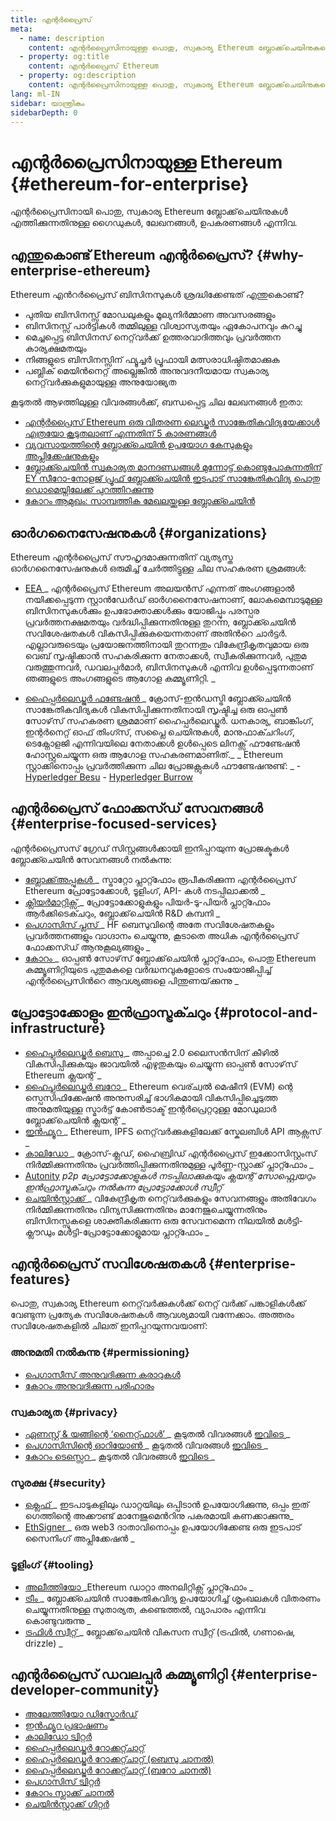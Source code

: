 ```yaml
---
title: എന്റർപ്രൈസ്
meta:
  - name: description
    content: എന്റർപ്രൈസിനായുള്ള പൊതു, സ്വകാര്യ Ethereum ബ്ലോക്ക്‌ചെയിനുകളെക്കുറിച്ചുള്ള ഗൈഡുകൾ, ലേഖനങ്ങൾ, ഉപകരണങ്ങൾ എന്നിവ
  - property: og:title
    content: എന്റർപ്രൈസ് Ethereum
  - property: og:description
    content: എന്റർപ്രൈസിനായുള്ള പൊതു, സ്വകാര്യ Ethereum ബ്ലോക്ക്‌ചെയിനുകളെക്കുറിച്ചുള്ള ഗൈഡുകൾ, ലേഖനങ്ങൾ, ഉപകരണങ്ങൾ എന്നിവ
lang: ml-IN
sidebar: യാന്ത്രികം
sidebarDepth: 0
---
```


# എന്റർപ്രൈസിനായുള്ള Ethereum {#ethereum-for-enterprise}

<div class="featured">എന്റർപ്രൈസിനായി പൊതു, സ്വകാര്യ Ethereum ബ്ലോക്ക്‌ചെയിനുകൾ എത്തിക്കുന്നതിനുള്ള ഗൈഡുകൾ, ലേഖനങ്ങൾ, ഉപകരണങ്ങൾ എന്നിവ.</div>

## എന്തുകൊണ്ട് Ethereum എന്റർപ്രൈസ്? {#why-enterprise-ethereum}

Ethereum എന്‍റര്‍പ്രൈസ് ബിസിനസുകൾ ശ്രദ്ധിക്കേണ്ടത് എന്തുകൊണ്ട്?

- പുതിയ ബിസിനസ്സ് മോഡലുകളും മൂല്യനിർമ്മാണ അവസരങ്ങളും
- ബിസിനസ്സ് പാർട്ടികൾ തമ്മിലുള്ള വിശ്വാസ്യതയും ഏകോപനവും കുറച്ചു
- മെച്ചപ്പെട്ട ബിസിനസ് നെറ്റ്‌വർക്ക് ഉത്തരവാദിത്തവും പ്രവർത്തന കാര്യക്ഷമതയും
- നിങ്ങളുടെ ബിസിനസ്സിന് ഫ്യൂച്ചര്‍ പ്രൂഫായി മത്സരാധിഷ്ഠിതമാക്കുക
- പബ്ലിക് മെയിൻനെറ്റ് അല്ലെങ്കിൽ അനുവദനീയമായ സ്വകാര്യ നെറ്റ്‌വർക്കുകളുമായുള്ള അനുയോജ്യത

കൂടുതൽ ആഴത്തിലുള്ള വിവരങ്ങൾക്ക്, ബന്ധപ്പെട്ട ചില ലേഖനങ്ങൾ ഇതാ:

- [എന്റർപ്രൈസ് Ethereum ഒരു വിതരണ ലെഡ്ജർ സാങ്കേതികവിദ്യയേക്കാൾ എത്രയോ കൂടുതലാണ് എന്നതിന് 5 കാരണങ്ങള്‍](https://media.consensys.net/5-reasons-why-enterprise-ethereum-is-so-much-more-than-a-distributed-ledger-technology-c9a89db82cb5)
- [വ്യവസായത്തിന്റെ ബ്ലോക്ക്ചെയിൻ ഉപയോഗ കേസുകളും അപ്ലിക്കേഷനുകളും](https://media.consensys.net/enterprise-ethereum-blockchain-use-cases-and-applications-by-industry-3914d1210049)
- [ബ്ലോക്ക്ചെയിൻ സ്വകാര്യത മാനദണ്ഡങ്ങൾ മുന്നോട്ട് കൊണ്ടുപോകുന്നതിന് EY സീറോ-നോളജ് പ്രൂഫ് ബ്ലോക്ക്ചെയിൻ ഇടപാട് സാങ്കേതികവിദ്യ പൊതു ഡൊമെയ്നിലേക്ക് പുറത്തിറക്കുന്നു](https://www.ey.com/en_gl/news/2019/04/ey-releases-zero-knowledge-proof-blockchain-transaction-technology-to-the-public-domain-to-advance-blockchain-privacy-standards)
- [കോറം ആമുഖം: സാമ്പത്തിക മേഖലയ്ക്കുള്ള ബ്ലോക്ക്ചെയിൻ](https://medium.com/blockchain-at-berkeley/introduction-to-quorum-blockchain-for-the-financial-sector-58813f84e88c)

## ഓർഗനൈസേഷനുകൾ {#organizations}

Ethereum എന്റർപ്രൈസ് സൗഹൃദമാക്കുന്നതിന് വ്യത്യസ്ത ഓർഗനൈസേഷനുകൾ ഒരുമിച്ച് ചേർത്തിട്ടുള്ള ചില സഹകരണ ശ്രമങ്ങൾ:

- [ EEA ](https://entethalliance.org/) _ എന്റർപ്രൈസ് Ethereum അലയൻസ് എന്നത് അംഗങ്ങളാൽ നയിക്കപ്പെടുന്ന സ്റ്റാൻഡേർഡ് ഓർഗനൈസേഷനാണ്, ലോകമെമ്പാടുമുള്ള ബിസിനസുകൾക്കും ഉപഭോക്താക്കൾക്കും യോജിപ്പും പരസ്പര പ്രവർത്തനക്ഷമതയും വർദ്ധിപ്പിക്കുന്നതിനുള്ള തുറന്ന, ബ്ലോക്ക്ചെയിൻ സവിശേഷതകൾ വികസിപ്പിക്കുകയെന്നതാണ് അതിന്‍റെ ചാർട്ടർ. എല്ലാവരുടെയും പ്രയോജനത്തിനായി തുറന്നതും വികേന്ദ്രീകൃതവുമായ ഒരു വെബ് സൃഷ്ടിക്കാൻ സഹകരിക്കുന്ന നേതാക്കൾ, സ്വീകരിക്കുന്നവര്‍, പുതുമ വരുത്തുന്നവര്‍, ഡവലപ്പർമാർ, ബിസിനസുകൾ എന്നിവ ഉൾപ്പെടുന്നതാണ് ഞങ്ങളുടെ അംഗങ്ങളുടെ ആഗോള കമ്മ്യൂണിറ്റി. _

- [ ഹൈപ്പർലെഡ്ജർ ഫണ്ടേഷൻ ](https://hyperledger.org) _ ക്രോസ്-ഇൻഡസ്ട്രി ബ്ലോക്ക്ചെയിൻ സാങ്കേതികവിദ്യകൾ വികസിപ്പിക്കുന്നതിനായി സൃഷ്ടിച്ച ഒരു ഓപ്പൺ സോഴ്‌സ് സഹകരണ ശ്രമമാണ് ഹൈപ്പർലെഡ്ജർ. ധനകാര്യ, ബാങ്കിംഗ്, ഇന്റർനെറ്റ് ഓഫ് തിംഗ്സ്, സപ്ലൈ ചെയിനുകൾ, മാനുഫാക്ചറിംഗ്, ടെക്നോളജി എന്നിവയിലെ നേതാക്കൾ ഉൾപ്പെടെ ലിനക്സ് ഫൗണ്ടേഷൻ ഹോസ്റ്റുചെയ്യുന്ന ഒരു ആഗോള സഹകരണമാണിത്._ _ Ethereum സ്റ്റാക്കിനൊപ്പം പ്രവർത്തിക്കുന്ന ചില പ്രോജക്റ്റുകൾ ഫൗണ്ടേഷനുണ്ട്: _ - [Hyperledger Besu](https://www.hyperledger.org/blog/2019/08/29/announcing-hyperledger-besu) - [Hyperledger Burrow](https://www.hyperledger.org/projects/hyperledger-burrow)

## എന്റർപ്രൈസ് ഫോക്കസ്ഡ് സേവനങ്ങൾ {#enterprise-focused-services}

എന്റർപ്രൈസസ് ഗ്രേഡ് സിസ്റ്റങ്ങൾക്കായി ഇനിപ്പറയുന്ന പ്രോജക്ടുകൾ ബ്ലോക്ക്ചെയിൻ സേവനങ്ങൾ നൽകുന്നു:

- [ ബ്ലോക്ക്അപ്പുകൾ ](https://blockapps.net/) _ സ്ട്രാറ്റോ പ്ലാറ്റ്ഫോം രൂപീകരിക്കുന്ന എന്റർപ്രൈസ് Ethereum പ്രോട്ടോക്കോൾ, ടൂളിംഗ്, API- കൾ നടപ്പിലാക്കൽ _
- [ ക്ലിയർ‌മാറ്റിക്സ് ](https://www.clearmatics.com/about) _ പ്രോട്ടോക്കോളുകളും പിയർ-ടു-പിയർ പ്ലാറ്റ്ഫോം ആർക്കിടെക്ചറും, ബ്ലോക്ക്‌ചെയിൻ R&D കമ്പനി _
- [ പെഗാസിസ് പ്ലസ് ](https://pegasys.tech/enterprise/) _ HF ബെസുവിന്റെ അതേ സവിശേഷതകളും പ്രവർത്തനങ്ങളും വാഗ്ദാനം ചെയ്യുന്നു, കൂടാതെ അധിക എന്റർപ്രൈസ് ഫോക്കസ്ഡ് ആനുകൂല്യങ്ങളും _
- [ കോറം ](https://www.goquorum.com/) _ ഓപ്പൺ സോഴ്‌സ് ബ്ലോക്ക്‌ചെയിൻ പ്ലാറ്റ്‌ഫോം, പൊതു Ethereum കമ്മ്യൂണിറ്റിയുടെ പുതുമകളെ വര്‍ദ്ധനവുകളോടെ സംയോജിപ്പിച്ച് എന്റർപ്രൈസിന്‍റെ ആവശ്യങ്ങളെ പിന്തുണയ്‌ക്കുന്നു _

## പ്രോട്ടോക്കോളും ഇൻഫ്രാസ്ട്രക്ചറും {#protocol-and-infrastructure}

- [ഹൈപ്പർലെഡ്ജർ ബെസു ](https://www.hyperledger.org/projects/besu)_ അപ്പാച്ചെ 2.0 ലൈസൻസിന് കീഴിൽ വികസിപ്പിക്കുകയും ജാവയിൽ എഴുതുകയും ചെയ്യുന്ന ഓപ്പൺ സോഴ്‌സ് Ethereum ക്ലയന്റ് _
- [ ഹൈപ്പർലെഡ്ജർ ബറോ ](https://www.hyperledger.org/projects/hyperledger-burrow) _ Ethereum വെര്ച്വല്‍ മെഷീനി (EVM) ന്റെ സ്പെസിഫിക്കേഷന്‍ അനുസരിച്ച് ഭാഗികമായി വികസിപ്പിച്ചെടുത്ത അനുമതിയുള്ള സ്മാർട്ട് കോൺട്രാക്ട് ഇന്റർപ്രെറ്ററുള്ള മോഡുലാർ ബ്ലോക്ക്‌ചെയിൻ ക്ലയന്റ് _
- [ ഇൻഫ്യൂറ ](https://infura.io/) _ Ethereum, IPFS നെറ്റ്‌വർക്കുകളിലേക്ക് സ്കേലബിൾ API ആക്സസ് _
- [ കാലിഡോ ](https://kaleido.io/) _ ക്രോസ്-ക്ലഡ്, ഹൈബ്രിഡ് എന്റർപ്രൈസ് ഇക്കോസിസ്റ്റംസ് നിർമ്മിക്കുന്നതിനും പ്രവർത്തിപ്പിക്കുന്നതിനുമുള്ള പൂർണ്ണ-സ്റ്റാക്ക് പ്ലാറ്റ്ഫോം _
- [Autonity](https://www.clearmatics.com/about/) _p2p പ്രോട്ടോക്കോളുകൾ നടപ്പിലാക്കുകയും ക്ലയന്റ് സോഫ്റ്റ്വെയറും ഇൻഫ്രാസ്ട്രക്ചറും നൽകുന്ന പ്രോട്ടോക്കോൾ സ്വീറ്റ്_
- [ ചെയിൻ‌സ്റ്റാക്ക് ](https://chainstack.com/) _ വികേന്ദ്രീകൃത നെറ്റ്‌വർക്കുകളും സേവനങ്ങളും അതിവേഗം നിർമ്മിക്കുന്നതിനും വിന്യസിക്കുന്നതിനും മാനേജുചെയ്യുന്നതിനും ബിസിനസ്സുകളെ ശാക്തീകരിക്കുന്ന ഒരു സേവനമെന്ന നിലയിൽ മൾട്ടി-ക്ലൗഡും മൾട്ടി-പ്രോട്ടോക്കോളുമായ പ്ലാറ്റ്ഫോം _

## എന്റർപ്രൈസ് സവിശേഷതകൾ {#enterprise-features}

പൊതു, സ്വകാര്യ Ethereum നെറ്റ്‌വർക്കുകൾക്ക് നെറ്റ് വര്‍ക്ക് പങ്കാളികൾക്ക് വേണ്ടുന്ന പ്രത്യേക സവിശേഷതകൾ ആവശ്യമായി വന്നേക്കാം. അത്തരം സവിശേഷതകളിൽ ചിലത് ഇനിപ്പറയുന്നവയാണ്:

### അനുമതി നൽകുന്നു {#permissioning}

- [പെഗാസീസ് അനുവദിക്കുന്ന കരാറുകൾ](https://github.com/PegaSysEng/permissioning-smart-contracts)
- [കോറം അനുവദിക്കുന്ന പരിഹാരം](https://github.com/jpmorganchase/quorum/wiki/Security)

### സ്വകാര്യത {#privacy}

- [ ഏണസ്റ്റ് & യങ്ങിന്റെ ‘നൈറ്റ്ഫാൾ’ ](https://github.com/EYBlockchain/nightfall) _ കൂടുതൽ വിവരങ്ങൾ [ ഇവിടെ ](https://bravenewcoin.com/insights/ernst-and-young-rolls-out-'nightfall-to-enable-private-transactions-on) _
- [ പെഗാസിസിന്റെ ഓറിയോൺ ](https://docs.pantheon.pegasys.tech/en/stable/Concepts/Privacy/Privacy-Overview/) _ കൂടുതൽ വിവരങ്ങൾ [ ഇവിടെ ](https://pegasys.tech/privacy-in-pantheon-how-it-works-and-why-your-enterprise-should-care/) _
- [ കോറം ടെസ്സെറ ](https://docs.goquorum.com/en/latest/Privacy/Tessera/Tessera/) _ കൂടുതൽ വിവരങ്ങൾ [ ഇവിടെ ](https://github.com/jpmorganchase/tessera/wiki/How-Tessera-works) _

### സുരക്ഷ {#security}

- [ ക്ലെഫ് ](https://geth.ethereum.org/clef/Overview) _ ഇടപാടുകളിലും ഡാറ്റയിലും ഒപ്പിടാൻ ഉപയോഗിക്കുന്നു, ഒപ്പം ഇത് ഗെത്തിന്റെ അക്കൗണ്ട് മാനേജുമെന്‍റിനു പകരമായി കണക്കാക്കുന്നു_
- [ EthSigner ](https://gitter.im/PegaSysEng/EthSigner) _ ഒരു web3 ദാതാവിനൊപ്പം ഉപയോഗിക്കേണ്ട ഒരു ഇടപാട് സൈനിംഗ് അപ്ലിക്കേഷൻ _

### ടൂളിംഗ് {#tooling}

- [ അലീത്തിയോ ](https://aleth.io/) _Ethereum ഡാറ്റാ അനലിറ്റിക്സ് പ്ലാറ്റ്ഫോം _
- [ ട്രീം ](https://treum.io/) _ ബ്ലോക്ക്ചെയിൻ സാങ്കേതികവിദ്യ ഉപയോഗിച്ച് ശൃംഖലകൾ വിതരണം ചെയ്യുന്നതിനുള്ള സുതാര്യത, കണ്ടെത്തൽ, വ്യാപാരം എന്നിവ കൊണ്ടുവരുന്നു _
- [ ട്രഫിൾ സ്വീറ്റ് ](https://trufflesuite.com) _ ബ്ലോക്ക്‌ചെയിൻ വികസന സ്വീറ്റ് (ട്രഫിൽ, ഗണാഷെ, drizzle) _

## എന്റർപ്രൈസ് ഡവലപ്പർ കമ്മ്യൂണിറ്റി {#enterprise-developer-community}

- [അലേത്തിയോ ഡിസ്കോർഡ്](https://discord.gg/d2t8NuU)
- [ഇൻഫ്യൂറ പ്രഭാഷണം](https://community.infura.io/)
- [കാലിഡോ ട്വിറ്റർ](https://twitter.com/Kaleido_io)
- [ഹൈപ്പർലെഡ്ജർ റോക്കറ്റ്ചാറ്റ്](https://chat.hyperledger.org/)
- [ഹൈപ്പർലെഡ്ജർ റോക്കറ്റ്ചാറ്റ് (ബെസു ചാനൽ)](https://chat.hyperledger.org/channel/besu)
- [ഹൈപ്പർലെഡ്ജർ റോക്കറ്റ്ചാറ്റ് (ബറോ ചാനൽ)](https://chat.hyperledger.org/channel/burrow)
- [പെഗാസിസ് ട്വിറ്റർ](https://twitter.com/Kaleido_io)
- [കോറം സ്ലാക്ക് ചാനൽ](http://bit.ly/quorum-slack)
- [ചെയിൻസ്റ്റാക്ക് ഗിറ്റർ](https://gitter.im/chainstack/Lobby)
